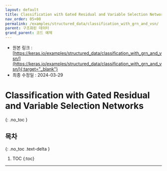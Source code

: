```yaml
---
layout: default
title: Classification with Gated Residual and Variable Selection Networks
nav_order: 05+00
permalink: /examples/structured_data/classification_with_grn_and_vsn/
parent: 구조화된 데이터
grand_parent: 코드 예제
---
```


* 원본 링크 : [https://keras.io/examples/structured_data/classification_with_grn_and_vsn/](https://keras.io/examples/structured_data/classification_with_grn_and_vsn/){:target="_blank"}
* 최종 수정일 : 2024-03-29

# Classification with Gated Residual and Variable Selection Networks
{: .no_toc }

## 목차
{: .no_toc .text-delta }

1. TOC
{:toc}

---
